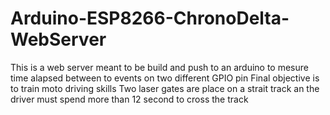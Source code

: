 # Arduino-ESP8266-ChronoDelta-WebServer
This is a web server meant to be build and push to an arduino to mesure time alapsed between to events on two different GPIO pin  Final objective is to train moto driving skills  Two laser gates are place on a strait track an the driver must spend more than 12 second to cross the track
